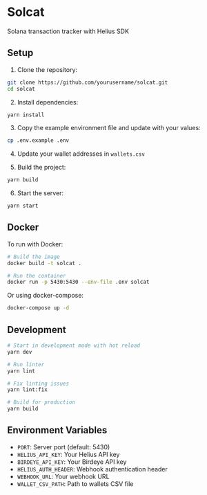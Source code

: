 # Solcat

Solana transaction tracker with Helius SDK

## Setup

1. Clone the repository:
```bash
git clone https://github.com/yourusername/solcat.git
cd solcat
```

2. Install dependencies:
```bash
yarn install
```

3. Copy the example environment file and update with your values:
```bash
cp .env.example .env
```

4. Update your wallet addresses in `wallets.csv`

5. Build the project:
```bash
yarn build
```

6. Start the server:
```bash
yarn start
```

## Docker

To run with Docker:

```bash
# Build the image
docker build -t solcat .

# Run the container
docker run -p 5430:5430 --env-file .env solcat
```

Or using docker-compose:

```bash
docker-compose up -d
```

## Development

```bash
# Start in development mode with hot reload
yarn dev

# Run linter
yarn lint

# Fix linting issues
yarn lint:fix

# Build for production
yarn build
```

## Environment Variables

- `PORT`: Server port (default: 5430)
- `HELIUS_API_KEY`: Your Helius API key
- `BIRDEYE_API_KEY`: Your Birdeye API key
- `HELIUS_AUTH_HEADER`: Webhook authentication header
- `WEBHOOK_URL`: Your webhook URL
- `WALLET_CSV_PATH`: Path to wallets CSV file
